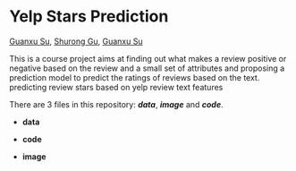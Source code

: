 # Yelp Stars Prediction
[Guanxu Su](github.com/GuanxuSu), [Shurong Gu](github.com/JacquelineGu), [Guanxu Su](https://github.com/YuweiS)

This is a course project aims at finding out what makes a review positive or negative based on the review and a small set of attributes and proposing a prediction model to predict the ratings of reviews based on the text.
predicting review stars based on yelp review text features

There are 3 files in this repository: ***data***, ***image*** and ***code***.
* **data**

* **code**

* **image**

